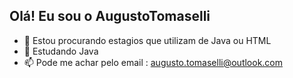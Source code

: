 ## Olá! Eu sou o AugustoTomaselli

- 🔭 Estou procurando estagios que utilizam de Java ou HTML
- 🌱 Estudando Java 
- 📫 Pode me achar pelo email : augusto.tomaselli@outlook.com



